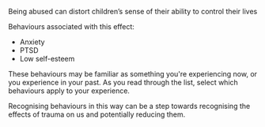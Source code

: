 Being abused can distort children’s sense of their ability to control their lives

Behaviours associated with this effect:

- Anxiety
- PTSD
- Low self-esteem 

These behaviours may be familiar as something you're experiencing now, or you experience in your past. As you read through the list, select which behaviours apply to your experience.

Recognising behaviours  in this way can be a step towards recognising the effects  of trauma on us  and potentially reducing them.